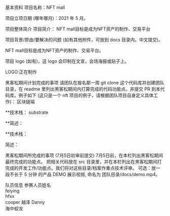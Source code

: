 基本资料
项目名称：NFT mall

项目立项日期 (哪年哪月)：2021 年 5 月。

项目整体简介
项目简介： NFT mall目标是成为NFT资产的制作、交易平台

项目背景/原由/要解决的问题 (如有其他附件，可放到 docs 目录内。中文提交)。

 NFT mall目标是成为NFT资产的制作、交易平台。
 
项目 logo (如有)，这 logo 会印制在文宣，会场海报或贴子上。

LOGO:正在制作

黑客松期间计划完成的事项
请团队在报名那一周 git clone 这个代码库并创建团队目录，在 readme 里列出黑客松期间内打算完成的代码功能点。并提交 PR 到本代码库。例子如下 (这只是一个 nft 项目的例子，请根据团队项目自身定义具体工作)：
区块链端

**技术栈： substrate 

**简述：



**技术栈：

简述：

黑客松期间所完成的事项 (7月5日初审前提交)
7月5日前，在本栏列出黑客松期间最终完成的功能点。
把相关代码放在 src 目录里，并在本栏列出在黑客松期间打完成的开发工作/功能点。我们将对这些目录/档案作重点技术评审。
可选：放一段不长于 5 分钟 的产品 DEMO 展示视频, 命名为 团队目录/docs/demo.mp4。

队员信息
参赛人员姓名	
feiying	     
hfxx	       
cooper
越泽
Danny	
海中蛟龙

